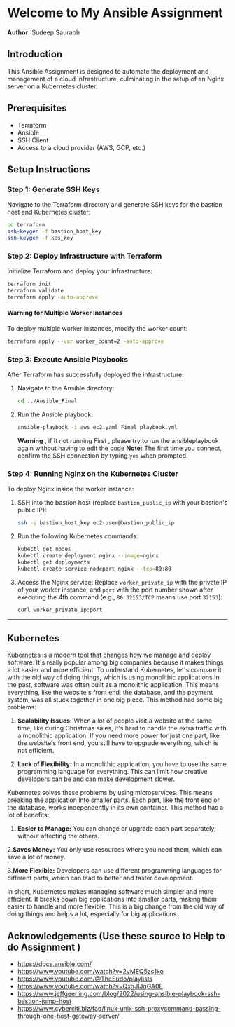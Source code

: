 # Welcome to My Ansible Assignment

**Author:** Sudeep Saurabh

## Introduction

This Ansible Assignment is designed to automate the deployment and management of a cloud infrastructure, culminating in the setup of an Nginx server on a Kubernetes cluster.

## Prerequisites

- Terraform
- Ansible
- SSH Client
- Access to a cloud provider (AWS, GCP, etc.)

## Setup Instructions

### Step 1: Generate SSH Keys

Navigate to the Terraform directory and generate SSH keys for the bastion host and Kubernetes cluster:

```bash
cd terraform
ssh-keygen -f bastion_host_key
ssh-keygen -f k8s_key
```

### Step 2: Deploy Infrastructure with Terraform

Initialize Terraform and deploy your infrastructure:

```bash
terraform init
terraform validate
terraform apply -auto-approve
```

#### Warning for Multiple Worker Instances

To deploy multiple worker instances, modify the worker count:

```bash
terraform apply --var worker_count=2 -auto-approve
```

### Step 3: Execute Ansible Playbooks

After Terraform has successfully deployed the infrastructure:

1. Navigate to the Ansible directory:
   ```bash
   cd ../Ansible_Final
   ```
2. Run the Ansible playbook:
   ```bash
   ansible-playbook -i aws_ec2.yaml Final_playbook.yml
   ```
   **Warning** , if It not running First , please try to run the ansibleplaybook again without having to edit the code
   **Note:** The first time you connect, confirm the SSH connection by typing `yes` when prompted.

### Step 4: Running Nginx on the Kubernetes Cluster

To deploy Nginx inside the worker instance:

1. SSH into the bastion host (replace `bastion_public_ip` with your bastion's public IP):

   ```bash
   ssh -i bastion_host_key ec2-user@bastion_public_ip
   ```

2. Run the following Kubernetes commands:

   ```bash
   kubectl get nodes
   kubectl create deployment nginx --image=nginx
   kubectl get deployments
   kubectl create service nodeport nginx --tcp=80:80
   ```

3. Access the Nginx service:
   Replace `worker_private_ip` with the private IP of your worker instance, and `port` with the port number shown after executing the 4th command (e.g., `80:32153/TCP` means use port `32153`):
   ```bash
   curl worker_private_ip:port
   ```

---

## Kubernetes

Kubernetes is a modern tool that changes how we manage and deploy software. It's really popular among big companies because it makes things a lot easier and more efficient. To understand Kubernetes, let's compare it with the old way of doing things, which is using monolithic applications.In the past, software was often built as a monolithic application. This means everything, like the website's front end, the database, and the payment system, was all stuck together in one big piece. This method had some big problems:

1. **Scalability Issues:** When a lot of people visit a website at the same time, like during Christmas sales, it's hard to handle the extra traffic with a monolithic application. If you need more power for just one part, like the website's front end, you still have to upgrade everything, which is not efficient.

2. **Lack of Flexibility:** In a monolithic application, you have to use the same programming language for everything. This can limit how creative developers can be and can make development slower.

Kubernetes solves these problems by using microservices. This means breaking the application into smaller parts. Each part, like the front end or the database, works independently in its own container. This method has a lot of benefits:

1.  **Easier to Manage:** You can change or upgrade each part separately, without affecting the others.

2.**Saves Money:** You only use resources where you need them, which can save a lot of money.

3.**More Flexible:** Developers can use different programming languages for different parts, which can lead to better and faster development.

In short, Kubernetes makes managing software much simpler and more efficient. It breaks down big applications into smaller parts, making them easier to handle and more flexible. This is a big change from the old way of doing things and helps a lot, especially for big applications.

## Acknowledgements (Use these source to Help to do Assignment )

- https://docs.ansible.com/
- https://www.youtube.com/watch?v=2vMEQ5zs1ko
- https://www.youtube.com/@TheSudo/playlists
- https://www.youtube.com/watch?v=QxgJlJgGA0E
- https://www.jeffgeerling.com/blog/2022/using-ansible-playbook-ssh-bastion-jump-host
- https://www.cyberciti.biz/faq/linux-unix-ssh-proxycommand-passing-through-one-host-gateway-server/

